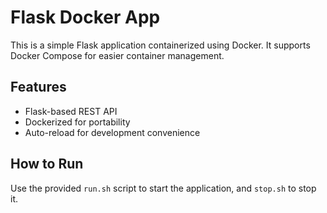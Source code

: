 # Flask Docker App

This is a simple Flask application containerized using Docker.
It supports Docker Compose for easier container management.

## Features
- Flask-based REST API
- Dockerized for portability
- Auto-reload for development convenience

## How to Run
Use the provided `run.sh` script to start the application, and `stop.sh` to stop it.
